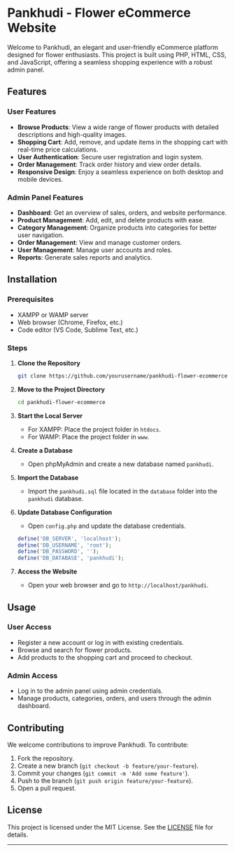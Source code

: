 
# Pankhudi - Flower eCommerce Website

Welcome to Pankhudi, an elegant and user-friendly eCommerce platform designed for flower enthusiasts. This project is built using PHP, HTML, CSS, and JavaScript, offering a seamless shopping experience with a robust admin panel.

## Features

### User Features
- **Browse Products**: View a wide range of flower products with detailed descriptions and high-quality images.
- **Shopping Cart**: Add, remove, and update items in the shopping cart with real-time price calculations.
- **User Authentication**: Secure user registration and login system.
- **Order Management**: Track order history and view order details.
- **Responsive Design**: Enjoy a seamless experience on both desktop and mobile devices.

### Admin Panel Features
- **Dashboard**: Get an overview of sales, orders, and website performance.
- **Product Management**: Add, edit, and delete products with ease.
- **Category Management**: Organize products into categories for better user navigation.
- **Order Management**: View and manage customer orders.
- **User Management**: Manage user accounts and roles.
- **Reports**: Generate sales reports and analytics.

## Installation

### Prerequisites
- XAMPP or WAMP server
- Web browser (Chrome, Firefox, etc.)
- Code editor (VS Code, Sublime Text, etc.)

### Steps
1. **Clone the Repository**
   ```bash
   git clone https://github.com/yourusername/pankhudi-flower-ecommerce.git
   ```

2. **Move to the Project Directory**
   ```bash
   cd pankhudi-flower-ecommerce
   ```

3. **Start the Local Server**
   - For XAMPP: Place the project folder in `htdocs`.
   - For WAMP: Place the project folder in `www`.

4. **Create a Database**
   - Open phpMyAdmin and create a new database named `pankhudi`.

5. **Import the Database**
   - Import the `pankhudi.sql` file located in the `database` folder into the `pankhudi` database.

6. **Update Database Configuration**
   - Open `config.php` and update the database credentials.
   ```php
   define('DB_SERVER', 'localhost');
   define('DB_USERNAME', 'root');
   define('DB_PASSWORD', '');
   define('DB_DATABASE', 'pankhudi');
   ```

7. **Access the Website**
   - Open your web browser and go to `http://localhost/pankhudi`.

## Usage

### User Access
- Register a new account or log in with existing credentials.
- Browse and search for flower products.
- Add products to the shopping cart and proceed to checkout.

### Admin Access
- Log in to the admin panel using admin credentials.
- Manage products, categories, orders, and users through the admin dashboard.

## Contributing
We welcome contributions to improve Pankhudi. To contribute:
1. Fork the repository.
2. Create a new branch (`git checkout -b feature/your-feature`).
3. Commit your changes (`git commit -m 'Add some feature'`).
4. Push to the branch (`git push origin feature/your-feature`).
5. Open a pull request.

## License
This project is licensed under the MIT License. See the [LICENSE](LICENSE) file for details.


---
